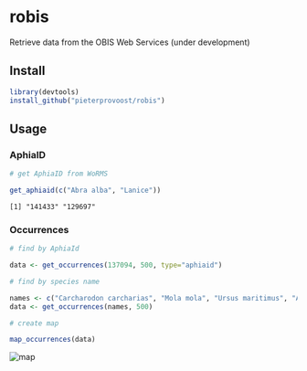 # robis

Retrieve data from the OBIS Web Services (under development)

## Install

```R
library(devtools)
install_github("pieterprovoost/robis")
```

## Usage

### AphiaID

```R
# get AphiaID from WoRMS

get_aphiaid(c("Abra alba", "Lanice"))
```

```text
[1] "141433" "129697"
```

### Occurrences

```R
# find by AphiaId

data <- get_occurrences(137094, 500, type="aphiaid")

# find by species name

names <- c("Carcharodon carcharias", "Mola mola", "Ursus maritimus", "Aptenodytes forsteri")
data <- get_occurrences(names, 500)

# create map

map_occurrences(data)
```

![map](https://raw.githubusercontent.com/pieterprovoost/robis/master/map.png)
